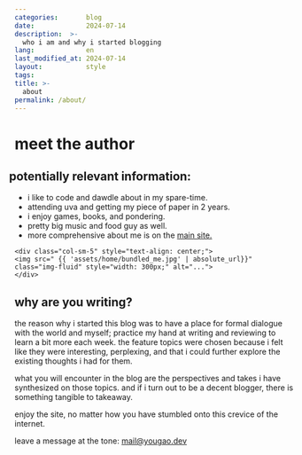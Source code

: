 ```yaml
---
categories:       blog
date:             2024-07-14
description:  >-
  who i am and why i started blogging
lang:             en
last_modified_at: 2024-07-14
layout:           style
tags:
title: >-
  about
permalink: /about/
---
```


# meet the author

<div class="container-fluid" style="text-align: left;">
  <div class="row">
    <div class="col-sm-7" style="text-align: left;  margin-left: 0;">
    <h2 style="margin-left: -10px;"> potentially relevant information: </h2>
    <ul>
    <li>i like to code and dawdle about in my spare-time. </li>
    <li>attending uva and getting my piece of paper in 2 years. </li>
    <li>i enjoy games, books, and pondering. </li>
    <li>pretty big music and food guy as well. </li>
    <li>more comprehensive about me is on the <a href="https://yougao.dev/">main site.</a></li>
    </ul>
    </div>

    <div class="col-sm-5" style="text-align: center;">
    <img src=" {{ 'assets/home/bundled_me.jpg' | absolute_url}}" class="img-fluid" style="width: 300px;" alt="...">
    </div>
  </div>
</div>

<h2>why are you writing?</h2>

the reason why i started this blog was to have a place for formal dialogue with the world and myself; practice my hand at writing and reviewing to learn a bit more each week. the feature topics were chosen because i felt like they were interesting, perplexing, and that i could further explore the existing thoughts i had for them.

what you will encounter in the blog are the perspectives and takes i have synthesized on those topics. and if i turn out to be a decent blogger, there is something tangible to takeaway. 

enjoy the site, no matter how you have stumbled onto this crevice of the internet.

leave a message at the tone: mail@yougao.dev  
